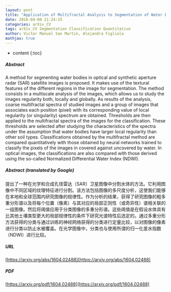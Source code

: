 ```yaml
---
layout: post
title: "Application of Multifractal Analysis to Segmentation of Water Bodies in Optical and Synthetic Aperture Radar Satellite Images"
date: 2016-04-08 21:24:15
categories: arXiv_CV
tags: arXiv_CV Segmentation Classification Quantitative
author: Victor Manuel San Martin, Alejandra Figliola
mathjax: true
---
```


* content
{:toc}

##### Abstract
A method for segmenting water bodies in optical and synthetic aperture radar (SAR) satellite images is proposed. It makes use of the textural features of the different regions in the image for segmentation. The method consists in a multiscale analysis of the images, which allows us to study the images regularity both, locally and globally. As results of the analysis, coarse multifractal spectra of studied images and a group of images that associates each position (pixel) with its corresponding value of local regularity (or singularity) spectrum are obtained. Thresholds are then applied to the multifractal spectra of the images for the classification. These thresholds are selected after studying the characteristics of the spectra under the assumption that water bodies have larger local regularity than other soil types. Classifications obtained by the multifractal method are compared quantitatively with those obtained by neural networks trained to classify the pixels of the images in covered against uncovered by water. In optical images, the classifications are also compared with those derived using the so-called Normalized Differential Water Index (NDWI).

##### Abstract (translated by Google)
提出了一种在光学和合成孔径雷达（SAR）卫星图像中分割水体的方法。它利用图像中不同区域的纹理特征进行分割。该方法包括图像的多尺度分析，这使我们能够在本地和全球范围内研究图像的规律性。作为分析的结果，获得了研究图像的粗多重分形谱以及将每个位置（像素）与其对应的局部正则性（或奇异性）谱相关联的一组图像。然后将阈值应用于分类图像的多重分形谱。这些阈值是在假设水体具有比其他土壤类型更大的局部规律性的条件下研究光谱特性后选定的。通过多重分形方法获得的分类与通过训练的神经网络获得的分类进行定量比较，以对图像的像素进行分类以防止水被覆盖。在光学图像中，分类也与使用所谓的归一化差水指数（NDWI）进行比较。

##### URL
[https://arxiv.org/abs/1604.02488](https://arxiv.org/abs/1604.02488)

##### PDF
[https://arxiv.org/pdf/1604.02488](https://arxiv.org/pdf/1604.02488)

